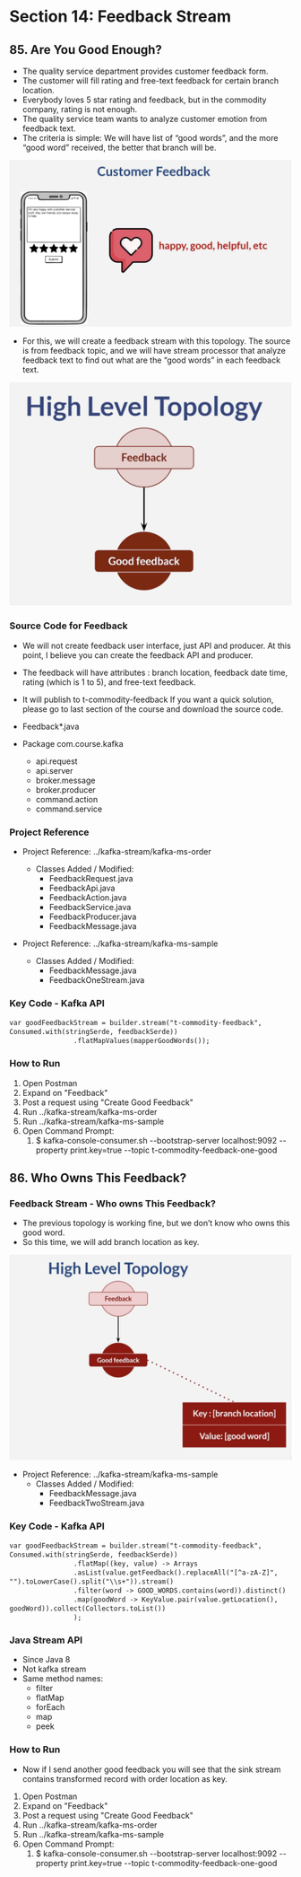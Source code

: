 # Section 14: Feedback Stream

## 85. Are You Good Enough?

- The quality service department provides customer feedback form.
- The customer will fill rating and free-text feedback for certain branch location.
- Everybody loves 5 star rating and feedback, but in the commodity company, rating is not enough.
- The quality service team wants to analyze customer emotion from feedback text.
- The criteria is simple: We will have list of “good words”, and the more “good word” received, the better that branch will be.

![alt text](https://github.com/marodrigues20/udemy_java/blob/main/JavaSpring%26ApacheKafkaBootcamp-BasicToComplete/Sections/Section-14/pic_01.png?raw=true)


 - For this, we will create a feedback stream with this topology. The source is from feedback topic, and we will have stream processor that analyze feedback text to find out what are the “good words” in each feedback text.
  

![alt text](https://github.com/marodrigues20/udemy_java/blob/main/JavaSpring%26ApacheKafkaBootcamp-BasicToComplete/Sections/Section-14/pic_02.png?raw=true)


### Source Code for Feedback

- We will not create feedback user interface, just API and producer. At this point, I believe you can create the feedback API and producer.
- The feedback will have attributes : branch location, feedback date time, rating (which is 1 to 5), and free-text feedback.
- It will publish to t-commodity-feedback If you want a quick solution, please go to last section of the course and download the source code.

- Feedback*.java
- Package com.course.kafka
  - api.request
  - api.server
  - broker.message
  - broker.producer
  - command.action
  - command.service


### Project Reference

- Project Reference: ../kafka-stream/kafka-ms-order
  - Classes Added / Modified: 
    - FeedbackRequest.java
    - FeedbackApi.java
    - FeedbackAction.java
    - FeedbackService.java
    - FeedbackProducer.java
    - FeedbackMessage.java

- Project Reference: ../kafka-stream/kafka-ms-sample
  - Classes Added / Modified: 
    - FeedbackMessage.java
    - FeedbackOneStream.java


### Key Code - Kafka API

```
var goodFeedbackStream = builder.stream("t-commodity-feedback", Consumed.with(stringSerde, feedbackSerde))
                .flatMapValues(mapperGoodWords());
```

### How to Run

1. Open Postman
2. Expand on "Feedback"
3. Post a request using "Create Good Feedback"
4. Run ../kafka-stream/kafka-ms-order
5. Run ../kafka-stream/kafka-ms-sample
6. Open Command Prompt:
   1. $ kafka-console-consumer.sh --bootstrap-server localhost:9092 --property print.key=true --topic t-commodity-feedback-one-good



## 86. Who Owns This Feedback?

### Feedback Stream - Who owns This Feedback?

- The previous topology is working fine, but we don’t know who owns this good word.
- So this time, we will add branch location as key.

![alt text](https://github.com/marodrigues20/udemy_java/blob/main/JavaSpring%26ApacheKafkaBootcamp-BasicToComplete/Sections/Section-14/pic_03.png?raw=true)


- Project Reference: ../kafka-stream/kafka-ms-sample
  - Classes Added / Modified: 
    - FeedbackMessage.java
    - FeedbackTwoStream.java


### Key Code - Kafka API

```
var goodFeedbackStream = builder.stream("t-commodity-feedback", Consumed.with(stringSerde, feedbackSerde))
                .flatMap((key, value) -> Arrays
                .asList(value.getFeedback().replaceAll("[^a-zA-Z]", "").toLowerCase().split("\\s+")).stream()
                .filter(word -> GOOD_WORDS.contains(word)).distinct()
                .map(goodWord -> KeyValue.pair(value.getLocation(), goodWord)).collect(Collectors.toList())
                );
```


### Java Stream API

- Since Java 8
- Not kafka stream
- Same method names:
  - filter
  - flatMap
  - forEach
  - map
  - peek


### How to Run

- Now if I send another good feedback you will see that the sink stream contains transformed record with order location as key.

1. Open Postman
2. Expand on "Feedback"
3. Post a request using "Create Good Feedback"
4. Run ../kafka-stream/kafka-ms-order
5. Run ../kafka-stream/kafka-ms-sample
6. Open Command Prompt:
   1. $ kafka-console-consumer.sh --bootstrap-server localhost:9092 --property print.key=true --topic t-commodity-feedback-one-good